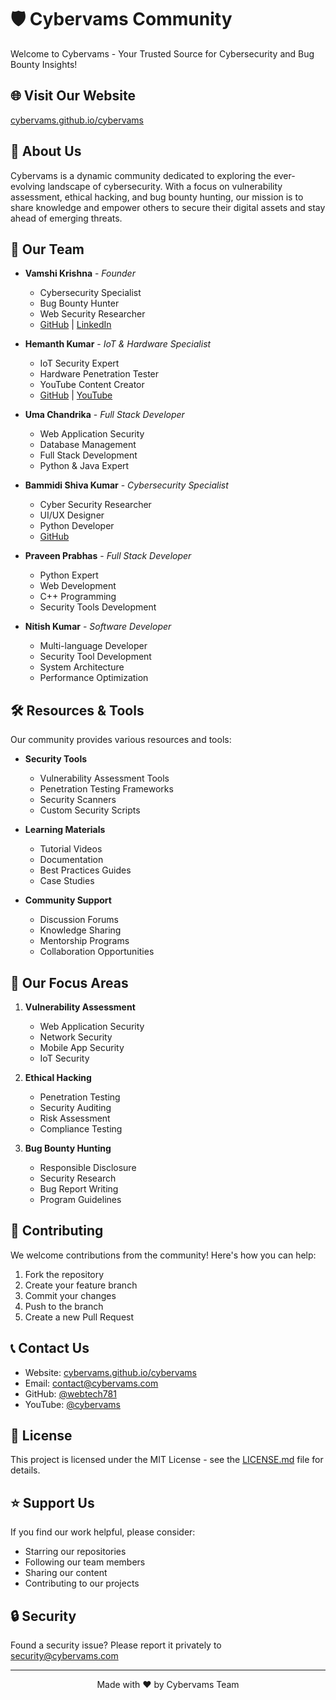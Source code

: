 # 🛡️ Cybervams Community

Welcome to Cybervams - Your Trusted Source for Cybersecurity and Bug Bounty Insights!

## 🌐 Visit Our Website
[cybervams.github.io/cybervams](https://cybervams.github.io/cybervams/)

## 🚀 About Us

Cybervams is a dynamic community dedicated to exploring the ever-evolving landscape of cybersecurity. With a focus on vulnerability assessment, ethical hacking, and bug bounty hunting, our mission is to share knowledge and empower others to secure their digital assets and stay ahead of emerging threats.

## 👥 Our Team

- **Vamshi Krishna** - *Founder*
  - Cybersecurity Specialist
  - Bug Bounty Hunter
  - Web Security Researcher
  - [GitHub](https://github.com/webtech781) | [LinkedIn](https://www.linkedin.com/in/vamsikrishna781/)

- **Hemanth Kumar** - *IoT & Hardware Specialist*
  - IoT Security Expert
  - Hardware Penetration Tester
  - YouTube Content Creator
  - [GitHub](https://github.com/hemanthleo) | [YouTube](https://www.youtube.com/@HemanthLeo)

- **Uma Chandrika** - *Full Stack Developer*
  - Web Application Security
  - Database Management
  - Full Stack Development
  - Python & Java Expert

- **Bammidi Shiva Kumar** - *Cybersecurity Specialist*
  - Cyber Security Researcher
  - UI/UX Designer
  - Python Developer
  - [GitHub](https://github.com/Bammidishivakumar)

- **Praveen Prabhas** - *Full Stack Developer*
  - Python Expert
  - Web Development
  - C++ Programming
  - Security Tools Development

- **Nitish Kumar** - *Software Developer*
  - Multi-language Developer
  - Security Tool Development
  - System Architecture
  - Performance Optimization

## 🛠️ Resources & Tools

Our community provides various resources and tools:

- **Security Tools**
  - Vulnerability Assessment Tools
  - Penetration Testing Frameworks
  - Security Scanners
  - Custom Security Scripts

- **Learning Materials**
  - Tutorial Videos
  - Documentation
  - Best Practices Guides
  - Case Studies

- **Community Support**
  - Discussion Forums
  - Knowledge Sharing
  - Mentorship Programs
  - Collaboration Opportunities

## 🎯 Our Focus Areas

1. **Vulnerability Assessment**
   - Web Application Security
   - Network Security
   - Mobile App Security
   - IoT Security

2. **Ethical Hacking**
   - Penetration Testing
   - Security Auditing
   - Risk Assessment
   - Compliance Testing

3. **Bug Bounty Hunting**
   - Responsible Disclosure
   - Security Research
   - Bug Report Writing
   - Program Guidelines

## 🤝 Contributing

We welcome contributions from the community! Here's how you can help:

1. Fork the repository
2. Create your feature branch
3. Commit your changes
4. Push to the branch
5. Create a new Pull Request

## 📞 Contact Us

- Website: [cybervams.github.io/cybervams](https://cybervams.github.io/cybervams/)
- Email: contact@cybervams.com
- GitHub: [@webtech781](https://github.com/webtech781)
- YouTube: [@cybervams](https://www.youtube.com/@cybervams)

## 📜 License

This project is licensed under the MIT License - see the [LICENSE.md](LICENSE.md) file for details.

## ⭐ Support Us

If you find our work helpful, please consider:
- Starring our repositories
- Following our team members
- Sharing our content
- Contributing to our projects

## 🔒 Security

Found a security issue? Please report it privately to security@cybervams.com

---

<p align="center">Made with ❤️ by Cybervams Team</p>
